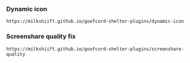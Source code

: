 ### Dynamic icon
`https://milkshiift.github.io/goofcord-shelter-plugins/dynamic-icon`
### Screenshare quality fix
`https://milkshiift.github.io/goofcord-shelter-plugins/screenshare-quality`
